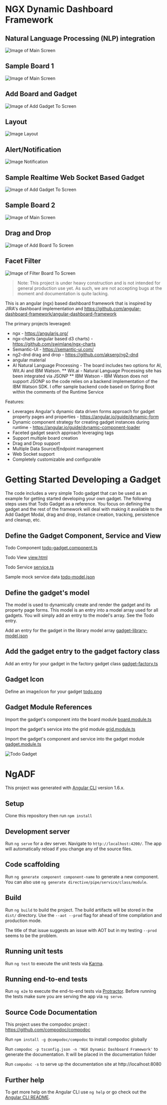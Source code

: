 
# NGX Dynamic Dashboard Framework

## Natural Language Processing (NLP) integration
![Image of Main Screen](https://github.com/catalogicsoftware/Angular-2-Dashboard-Framework/blob/master/documentation/gifs/nlp.gif)

## Sample Board 1
![Image of Main Screen](https://github.com/catalogicsoftware/Angular-2-Dashboard-Framework/blob/master/documentation/images/sb1.png)

## Add Board and Gadget 
![Image of Add Gadget To Screen](https://github.com/catalogicsoftware/Angular-2-Dashboard-Framework/blob/master//documentation/gifs/add.gif)

## Layout
![Image Layout](https://github.com/catalogicsoftware/Angular-2-Dashboard-Framework/blob/master//documentation/gifs/layout.gif)

## Alert/Notification
![Image Notification](https://github.com/catalogicsoftware/Angular-2-Dashboard-Framework/blob/master//documentation/gifs/notification.gif)

## Sample Realtime Web Socket Based Gadget
![Image of Add Gadget To Screen](https://github.com/catalogicsoftware/Angular-2-Dashboard-Framework/blob/master//documentation/gifs/websocket-realtime.gif)

## Sample Board 2
![Image of Main Screen](https://github.com/catalogicsoftware/Angular-2-Dashboard-Framework/blob/master/documentation/images/sb2.png)

## Drag and Drop
![Image of Add Board To Screen](https://github.com/catalogicsoftware/Angular-2-Dashboard-Framework/blob/master//documentation/gifs/drag-drop.gif)

## Facet Filter
![Image of Filter Board To Screen](https://github.com/catalogicsoftware/Angular-2-Dashboard-Framework/blob/master//documentation/gifs/filter.gif)



> Note: This project is under heavy construction and is not intended for general production use yet. As such, we are not accepting bugs at the moment and documentation is quite lacking.

This is an angular (ngx) based dashboard framework that is inspired by JIRA's dashboard implementation and https://github.com/angular-dashboard-framework/angular-dashboard-framework

The primary projects leveraged:
* ngx  - https://angularjs.org/
* ngx-charts (angular based d3 charts) - https://github.com/swimlane/ngx-charts
* Semantic-UI - https://semantic-ui.com/
* ng2-dnd drag and drop - https://github.com/akserg/ng2-dnd
* angular material
* AI Natural Language Processing - The board includes two options for AI, Wit.Ai and IBM Watson.
** Wit.ai - Natural Language Processing site has been integrated via JSONP
** IBM Watson - IBM Watson does not support JSONP so the code relies on a backend implementation of the IBM Watson SDK.
I offer sample backend code based on Spring Boot within the comments of the Runtime Service

Features:
* Leverages Angular's dynamic data driven forms approach for gadget property pages and properties - https://angular.io/guide/dynamic-form
* Dynamic component strategy for creating gadget instances during runtime - https://angular.io/guide/dynamic-component-loader
* Faceted gadget search approach leveraging tags
* Support multiple board creation
* Drag and Drop support
* Multiple Data Source/Endpoint management
* Web Socket support
* Completely customizable and configurable

# Getting Started Developing a Gadget

The code includes a very simple Todo gadget that can be used as an example for getting started developing your own gadget. The following steps uses that Todo Gadget as a reference. You focus on defining the gadget and the rest of the framework will deal with making it available to the Add Gadget Modal, drag and drop, instance creation, tracking, persistence and cleanup, etc.

## Define the Gadget Component, Service and View

Todo Component 
[todo-gadget.component.ts](https://github.com/catalogicsoftware/ngx-dynamic-dashboard-framework/blob/master/src/app/gadgets/todo/todo-gadget.component.ts)

Todo View
[view.html](https://github.com/catalogicsoftware/ngx-dynamic-dashboard-framework/blob/master/src/app/gadgets/todo/view.html)

Todo Service
[service.ts](https://github.com/catalogicsoftware/ngx-dynamic-dashboard-framework/blob/master/src/app/gadgets/todo/service.ts)

Sample mock service data
[todo-model.json](https://github.com/catalogicsoftware/ngx-dynamic-dashboard-framework/blob/master/src/assets/api/todo-model.json)

## Define the gadget's model

The model is used to dynamically create and render the gadget and its property page forms. This model is an entry into a model array used for all gadgets. You will simply add an entry to the model's array. See the Todo entry.

Add an entry for the gadget in the library model array
[gadget-library-model.json](https://github.com/catalogicsoftware/ngx-dynamic-dashboard-framework/blob/master/src/assets/api/gadget-library-model.json)

## Add the gadget entry to the gadget factory class

Add an entry for your gadget in the factory gadget class
[gadget-factory.ts](https://github.com/catalogicsoftware/ngx-dynamic-dashboard-framework/blob/master/src/app/add-gadget/gadget-factory.ts)

## Gadget Icon

Define an image/icon for your gadget
[todo.png](https://github.com/catalogicsoftware/ngx-dynamic-dashboard-framework/blob/master/src/assets/images/todo.png)

## Gadget Module References

Import the gadget's component into the board module
[board.module.ts](https://github.com/catalogicsoftware/ngx-dynamic-dashboard-framework/blob/master/src/app/board/board.module.ts)

Import the gadget's service into the grid module
[grid.module.ts](https://github.com/catalogicsoftware/ngx-dynamic-dashboard-framework/blob/master/src/app/grid/grid.module.ts)

Import the gadget's component and service into the gadget module
[gadget.module.ts](https://github.com/catalogicsoftware/ngx-dynamic-dashboard-framework/blob/master/src/app/gadgets/gadget.module.ts)

![Todo Gadget](https://github.com/catalogicsoftware/Angular-2-Dashboard-Framework/blob/master/documentation/gifs/TodoGadget.gif)

# NgADF

This project was generated with [Angular CLI](https://github.com/angular/angular-cli) version 1.6.x.

## Setup

Clone this repository then run `npm install`

## Development server

Run `ng serve` for a dev server. Navigate to `http://localhost:4200/`. The app will automatically reload if you change any of the source files.

## Code scaffolding

Run `ng generate component component-name` to generate a new component. You can also use `ng generate directive/pipe/service/class/module`.

## Build

Run `ng build` to build the project. The build artifacts will be stored in the `dist/` directory. Use the `--aot --prod` flag for ahead of time compilation and production mode. 

The title of that issue suggests an issue with AOT but in my testing `--prod` seems to be the problem. 

## Running unit tests

Run `ng test` to execute the unit tests via [Karma](https://karma-runner.github.io).

## Running end-to-end tests

Run `ng e2e` to execute the end-to-end tests via [Protractor](http://www.protractortest.org/).
Before running the tests make sure you are serving the app via `ng serve`.

## Source Code Documentation

This project uses the compodoc project : https://github.com/compodoc/compodoc

Run `npm install -g @compodoc/compodoc` to install compodoc globally

Run `compodoc -p tsconfig.json -n 'NGX Dynamic Dashboard Framework'` to generate the documentation. It will be placed in the documentation folder

Run `compodoc -s` to serve up the documentation site at http://localhost:8080


## Further help

To get more help on the Angular CLI use `ng help` or go check out the [Angular CLI README](https://github.com/angular/angular-cli/blob/master/README.md).


